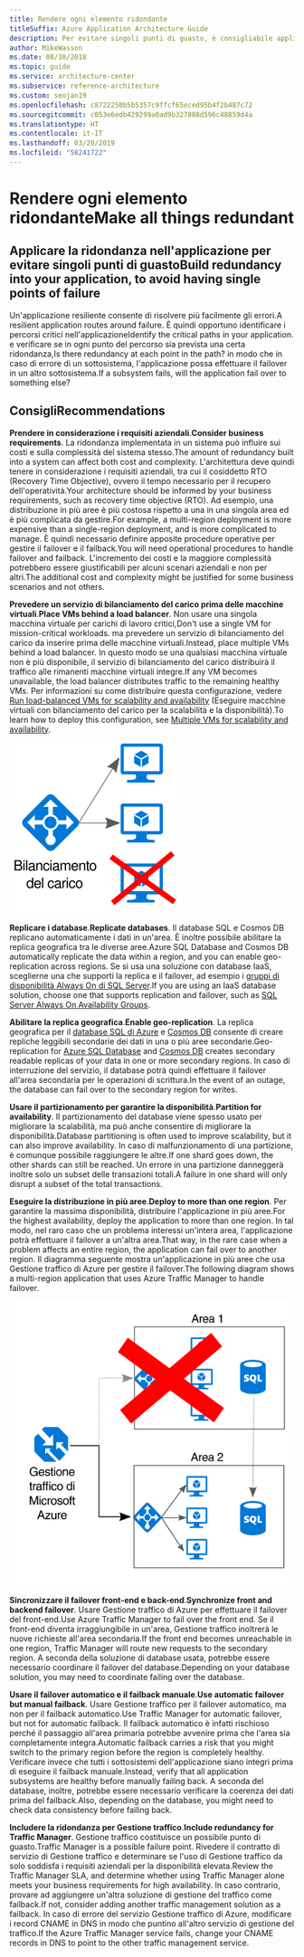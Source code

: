 ```yaml
---
title: Rendere ogni elemento ridondante
titleSuffix: Azure Application Architecture Guide
description: Per evitare singoli punti di guasto, è consigliabile applicare la ridondanza nell'applicazione.
author: MikeWasson
ms.date: 08/30/2018
ms.topic: guide
ms.service: architecture-center
ms.subservice: reference-architecture
ms.custom: seojan19
ms.openlocfilehash: c8722250b5b5357c9ffcf65eced95b4f2b487c72
ms.sourcegitcommit: c053e6edb429299a0ad9b327888d596c48859d4a
ms.translationtype: HT
ms.contentlocale: it-IT
ms.lasthandoff: 03/20/2019
ms.locfileid: "58241722"
---
```

# <a name="make-all-things-redundant"></a><span data-ttu-id="1452f-103">Rendere ogni elemento ridondante</span><span class="sxs-lookup"><span data-stu-id="1452f-103">Make all things redundant</span></span>

## <a name="build-redundancy-into-your-application-to-avoid-having-single-points-of-failure"></a><span data-ttu-id="1452f-104">Applicare la ridondanza nell'applicazione per evitare singoli punti di guasto</span><span class="sxs-lookup"><span data-stu-id="1452f-104">Build redundancy into your application, to avoid having single points of failure</span></span>

<span data-ttu-id="1452f-105">Un'applicazione resiliente consente di risolvere più facilmente gli errori.</span><span class="sxs-lookup"><span data-stu-id="1452f-105">A resilient application routes around failure.</span></span> <span data-ttu-id="1452f-106">È quindi opportuno identificare i percorsi critici nell'applicazione</span><span class="sxs-lookup"><span data-stu-id="1452f-106">Identify the critical paths in your application.</span></span> <span data-ttu-id="1452f-107">e verificare se in ogni punto del percorso sia prevista una certa ridondanza,</span><span class="sxs-lookup"><span data-stu-id="1452f-107">Is there redundancy at each point in the path?</span></span> <span data-ttu-id="1452f-108">in modo che in caso di errore di un sottosistema, l'applicazione possa effettuare il failover in un altro sottosistema.</span><span class="sxs-lookup"><span data-stu-id="1452f-108">If a subsystem fails, will the application fail over to something else?</span></span>

## <a name="recommendations"></a><span data-ttu-id="1452f-109">Consigli</span><span class="sxs-lookup"><span data-stu-id="1452f-109">Recommendations</span></span>

<span data-ttu-id="1452f-110">**Prendere in considerazione i requisiti aziendali**.</span><span class="sxs-lookup"><span data-stu-id="1452f-110">**Consider business requirements**.</span></span> <span data-ttu-id="1452f-111">La ridondanza implementata in un sistema può influire sui costi e sulla complessità del sistema stesso.</span><span class="sxs-lookup"><span data-stu-id="1452f-111">The amount of redundancy built into a system can affect both cost and complexity.</span></span> <span data-ttu-id="1452f-112">L'architettura deve quindi tenere in considerazione i requisiti aziendali, tra cui il cosiddetto RTO (Recovery Time Objective), ovvero il tempo necessario per il recupero dell'operatività.</span><span class="sxs-lookup"><span data-stu-id="1452f-112">Your architecture should be informed by your business requirements, such as recovery time objective (RTO).</span></span> <span data-ttu-id="1452f-113">Ad esempio, una distribuzione in più aree è più costosa rispetto a una in una singola area ed è più complicata da gestire.</span><span class="sxs-lookup"><span data-stu-id="1452f-113">For example, a multi-region deployment is more expensive than a single-region deployment, and is more complicated to manage.</span></span> <span data-ttu-id="1452f-114">È quindi necessario definire apposite procedure operative per gestire il failover e il failback.</span><span class="sxs-lookup"><span data-stu-id="1452f-114">You will need operational procedures to handle failover and failback.</span></span> <span data-ttu-id="1452f-115">L'incremento dei costi e la maggiore complessità potrebbero essere giustificabili per alcuni scenari aziendali e non per altri.</span><span class="sxs-lookup"><span data-stu-id="1452f-115">The additional cost and complexity might be justified for some business scenarios and not others.</span></span>

<span data-ttu-id="1452f-116">**Prevedere un servizio di bilanciamento del carico prima delle macchine virtuali**.</span><span class="sxs-lookup"><span data-stu-id="1452f-116">**Place VMs behind a load balancer**.</span></span> <span data-ttu-id="1452f-117">Non usare una singola macchina virtuale per carichi di lavoro critici,</span><span class="sxs-lookup"><span data-stu-id="1452f-117">Don't use a single VM for mission-critical workloads.</span></span> <span data-ttu-id="1452f-118">ma prevedere un servizio di bilanciamento del carico da inserire prima delle macchine virtuali.</span><span class="sxs-lookup"><span data-stu-id="1452f-118">Instead, place multiple VMs behind a load balancer.</span></span> <span data-ttu-id="1452f-119">In questo modo se una qualsiasi macchina virtuale non è più disponibile, il servizio di bilanciamento del carico distribuirà il traffico alle rimanenti macchine virtuali integre.</span><span class="sxs-lookup"><span data-stu-id="1452f-119">If any VM becomes unavailable, the load balancer distributes traffic to the remaining healthy VMs.</span></span> <span data-ttu-id="1452f-120">Per informazioni su come distribuire questa configurazione, vedere [Run load-balanced VMs for scalability and availability][multi-vm-blueprint] (Eseguire macchine virtuali con bilanciamento del carico per la scalabilità e la disponibilità).</span><span class="sxs-lookup"><span data-stu-id="1452f-120">To learn how to deploy this configuration, see [Multiple VMs for scalability and availability][multi-vm-blueprint].</span></span>

![Diagramma di VM con bilanciamento del carico](./images/load-balancing.svg)

<span data-ttu-id="1452f-122">**Replicare i database**.</span><span class="sxs-lookup"><span data-stu-id="1452f-122">**Replicate databases**.</span></span> <span data-ttu-id="1452f-123">Il database SQL e Cosmos DB replicano automaticamente i dati in un'area. È inoltre possibile abilitare la replica geografica tra le diverse aree.</span><span class="sxs-lookup"><span data-stu-id="1452f-123">Azure SQL Database and Cosmos DB automatically replicate the data within a region, and you can enable geo-replication across regions.</span></span> <span data-ttu-id="1452f-124">Se si usa una soluzione con database IaaS, sceglierne una che supporti la replica e il failover, ad esempio i [gruppi di disponibilità Always On di SQL Server][sql-always-on].</span><span class="sxs-lookup"><span data-stu-id="1452f-124">If you are using an IaaS database solution, choose one that supports replication and failover, such as [SQL Server Always On Availability Groups][sql-always-on].</span></span>

<span data-ttu-id="1452f-125">**Abilitare la replica geografica**.</span><span class="sxs-lookup"><span data-stu-id="1452f-125">**Enable geo-replication**.</span></span> <span data-ttu-id="1452f-126">La replica geografica per il [database SQL di Azure][sql-geo-replication] e [Cosmos DB][cosmosdb-geo-replication] consente di creare repliche leggibili secondarie dei dati in una o più aree secondarie.</span><span class="sxs-lookup"><span data-stu-id="1452f-126">Geo-replication for [Azure SQL Database][sql-geo-replication] and [Cosmos DB][cosmosdb-geo-replication] creates secondary readable replicas of your data in one or more secondary regions.</span></span> <span data-ttu-id="1452f-127">In caso di interruzione del servizio, il database potrà quindi effettuare il failover all'area secondaria per le operazioni di scrittura.</span><span class="sxs-lookup"><span data-stu-id="1452f-127">In the event of an outage, the database can fail over to the secondary region for writes.</span></span>

<span data-ttu-id="1452f-128">**Usare il partizionamento per garantire la disponibilità**.</span><span class="sxs-lookup"><span data-stu-id="1452f-128">**Partition for availability**.</span></span> <span data-ttu-id="1452f-129">Il partizionamento del database viene spesso usato per migliorare la scalabilità, ma può anche consentire di migliorare la disponibilità.</span><span class="sxs-lookup"><span data-stu-id="1452f-129">Database partitioning is often used to improve scalability, but it can also improve availability.</span></span> <span data-ttu-id="1452f-130">In caso di malfunzionamento di una partizione, è comunque possibile raggiungere le altre.</span><span class="sxs-lookup"><span data-stu-id="1452f-130">If one shard goes down, the other shards can still be reached.</span></span> <span data-ttu-id="1452f-131">Un errore in una partizione danneggerà inoltre solo un subset delle transazioni totali.</span><span class="sxs-lookup"><span data-stu-id="1452f-131">A failure in one shard will only disrupt a subset of the total transactions.</span></span>

<span data-ttu-id="1452f-132">**Eseguire la distribuzione in più aree**.</span><span class="sxs-lookup"><span data-stu-id="1452f-132">**Deploy to more than one region**.</span></span> <span data-ttu-id="1452f-133">Per garantire la massima disponibilità, distribuire l'applicazione in più aree.</span><span class="sxs-lookup"><span data-stu-id="1452f-133">For the highest availability, deploy the application to more than one region.</span></span> <span data-ttu-id="1452f-134">In tal modo, nel raro caso che un problema interessi un'intera area, l'applicazione potrà effettuare il failover a un'altra area.</span><span class="sxs-lookup"><span data-stu-id="1452f-134">That way, in the rare case when a problem affects an entire region, the application can fail over to another region.</span></span> <span data-ttu-id="1452f-135">Il diagramma seguente mostra un'applicazione in più aree che usa Gestione traffico di Azure per gestire il failover.</span><span class="sxs-lookup"><span data-stu-id="1452f-135">The following diagram shows a multi-region application that uses Azure Traffic Manager to handle failover.</span></span>

![Diagramma dell'uso di Gestione traffico di Azure per gestire il failover](./images/failover.svg)

<span data-ttu-id="1452f-137">**Sincronizzare il failover front-end e back-end**.</span><span class="sxs-lookup"><span data-stu-id="1452f-137">**Synchronize front and backend failover**.</span></span> <span data-ttu-id="1452f-138">Usare Gestione traffico di Azure per effettuare il failover del front-end.</span><span class="sxs-lookup"><span data-stu-id="1452f-138">Use Azure Traffic Manager to fail over the front end.</span></span> <span data-ttu-id="1452f-139">Se il front-end diventa irraggiungibile in un'area, Gestione traffico inoltrerà le nuove richieste all'area secondaria.</span><span class="sxs-lookup"><span data-stu-id="1452f-139">If the front end becomes unreachable in one region, Traffic Manager will route new requests to the secondary region.</span></span> <span data-ttu-id="1452f-140">A seconda della soluzione di database usata, potrebbe essere necessario coordinare il failover del database.</span><span class="sxs-lookup"><span data-stu-id="1452f-140">Depending on your database solution, you may need to coordinate failing over the database.</span></span>

<span data-ttu-id="1452f-141">**Usare il failover automatico e il failback manuale**.</span><span class="sxs-lookup"><span data-stu-id="1452f-141">**Use automatic failover but manual failback**.</span></span> <span data-ttu-id="1452f-142">Usare Gestione traffico per il failover automatico, ma non per il failback automatico.</span><span class="sxs-lookup"><span data-stu-id="1452f-142">Use Traffic Manager for automatic failover, but not for automatic failback.</span></span> <span data-ttu-id="1452f-143">Il failback automatico è infatti rischioso perché il passaggio all'area primaria potrebbe avvenire prima che l'area sia completamente integra.</span><span class="sxs-lookup"><span data-stu-id="1452f-143">Automatic failback carries a risk that you might switch to the primary region before the region is completely healthy.</span></span> <span data-ttu-id="1452f-144">Verificare invece che tutti i sottosistemi dell'applicazione siano integri prima di eseguire il failback manuale.</span><span class="sxs-lookup"><span data-stu-id="1452f-144">Instead, verify that all application subsystems are healthy before manually failing back.</span></span> <span data-ttu-id="1452f-145">A seconda del database, inoltre, potrebbe essere necessario verificare la coerenza dei dati prima del failback.</span><span class="sxs-lookup"><span data-stu-id="1452f-145">Also, depending on the database, you might need to check data consistency before failing back.</span></span>

<span data-ttu-id="1452f-146">**Includere la ridondanza per Gestione traffico**.</span><span class="sxs-lookup"><span data-stu-id="1452f-146">**Include redundancy for Traffic Manager**.</span></span> <span data-ttu-id="1452f-147">Gestione traffico costituisce un possibile punto di guasto.</span><span class="sxs-lookup"><span data-stu-id="1452f-147">Traffic Manager is a possible failure point.</span></span> <span data-ttu-id="1452f-148">Rivedere il contratto di servizio di Gestione traffico e determinare se l'uso di Gestione traffico da solo soddisfa i requisiti aziendali per la disponibilità elevata.</span><span class="sxs-lookup"><span data-stu-id="1452f-148">Review the Traffic Manager SLA, and determine whether using Traffic Manager alone meets your business requirements for high availability.</span></span> <span data-ttu-id="1452f-149">In caso contrario, provare ad aggiungere un'altra soluzione di gestione del traffico come failback.</span><span class="sxs-lookup"><span data-stu-id="1452f-149">If not, consider adding another traffic management solution as a failback.</span></span> <span data-ttu-id="1452f-150">In caso di errore del servizio Gestione traffico di Azure, modificare i record CNAME in DNS in modo che puntino all'altro servizio di gestione del traffico.</span><span class="sxs-lookup"><span data-stu-id="1452f-150">If the Azure Traffic Manager service fails, change your CNAME records in DNS to point to the other traffic management service.</span></span>

<!-- links -->

[multi-vm-blueprint]: ../../reference-architectures/virtual-machines-windows/multi-vm.md

[cassandra]: https://cassandra.apache.org/
[cosmosdb-geo-replication]: /azure/cosmos-db/distribute-data-globally
[sql-always-on]: https://msdn.microsoft.com/library/hh510230.aspx
[sql-geo-replication]: /azure/sql-database/sql-database-geo-replication-overview
